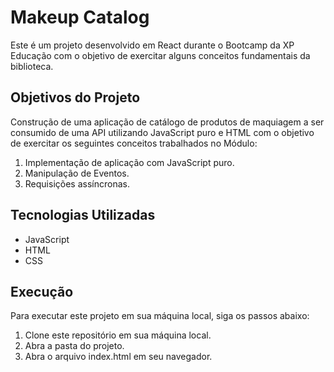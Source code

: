 # Makeup Catalog

Este é um projeto desenvolvido em React durante o Bootcamp da XP Educação com o objetivo de exercitar alguns conceitos fundamentais da biblioteca.

## Objetivos do Projeto

Construção de uma aplicação de catálogo de produtos de maquiagem a ser
consumido de uma API utilizando JavaScript puro e HTML com o objetivo de exercitar os seguintes conceitos trabalhados no Módulo:

1. Implementação de aplicação com JavaScript puro.
2. Manipulação de Eventos.
3. Requisições assíncronas.

## Tecnologias Utilizadas

- JavaScript
- HTML
- CSS

## Execução

Para executar este projeto em sua máquina local, siga os passos abaixo:

1. Clone este repositório em sua máquina local.
2. Abra a pasta do projeto.
3. Abra o arquivo index.html em seu navegador.
